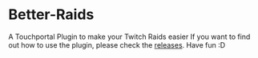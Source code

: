 # Better-Raids
A Touchportal Plugin to make your Twitch Raids easier
If you want to find out how to use the plugin, please check the [releases](https://github.com/Levithan7/Better-Raids/releases).
Have fun :D